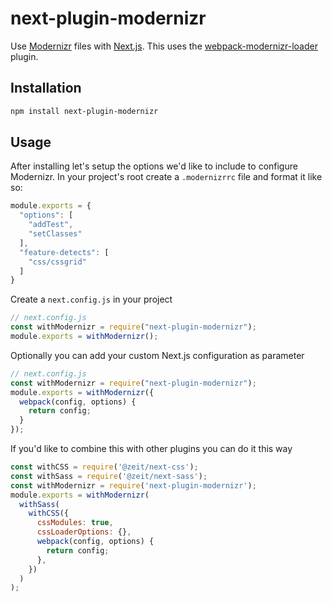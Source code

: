 # next-plugin-modernizr

Use [Modernizr](https://modernizr.com/) files with [Next.js](https://github.com/zeit/next.js).
This uses the [webpack-modernizr-loader](https://www.npmjs.com/package/webpack-modernizr-loader) plugin.

## Installation

```sh
npm install next-plugin-modernizr
```

## Usage

After installing let's setup the options we'd like to include to configure Modernizr.
In your project's root create a `.modernizrrc` file and format it like so:

```js
module.exports = {
  "options": [
    "addTest",
    "setClasses"
  ],
  "feature-detects": [
    "css/cssgrid"
  ]
}
```

Create a `next.config.js` in your project

```js
// next.config.js
const withModernizr = require("next-plugin-modernizr");
module.exports = withModernizr();
```

Optionally you can add your custom Next.js configuration as parameter

```js
// next.config.js
const withModernizr = require("next-plugin-modernizr");
module.exports = withModernizr({
  webpack(config, options) {
    return config;
  }
});
```

If you'd like to combine this with other plugins you can do it this way

```js
const withCSS = require('@zeit/next-css');
const withSass = require('@zeit/next-sass');
const withModernizr = require('next-plugin-modernizr');
module.exports = withModernizr(
  withSass(
    withCSS({
      cssModules: true,
      cssLoaderOptions: {},
      webpack(config, options) {
        return config;
      },
    })
  )
);
```
